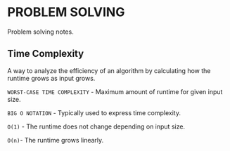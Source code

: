 # PROBLEM SOLVING

Problem solving notes.

## Time Complexity

A way to analyze the efficiency of an algorithm by calculating how the runtime
grows as input grows.

`WORST-CASE TIME COMPLEXITY` - Maximum amount of runtime for given input size.

`BIG O NOTATION` - Typically used to express time complexity.

`O(1)` - The runtime does not change depending on input size.

`O(n)`- The runtime grows linearly.